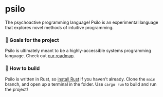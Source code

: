 # psilo

The psychoactive programming language! Psilo is an experimental language that explores novel methods of intuitive programming.

### 🏁 Goals for the project

Psilo is ultimately meant to be a highly-accessible systems programming language. Check out [our roadmap](./roadmap.md).

### 🚀 How to build

Psilo is written in Rust, so [install Rust](https://rustup.rs) if you haven't already. Clone the `main` branch, and open up a terminal in the folder. Use `cargo run` to build and run the project!

